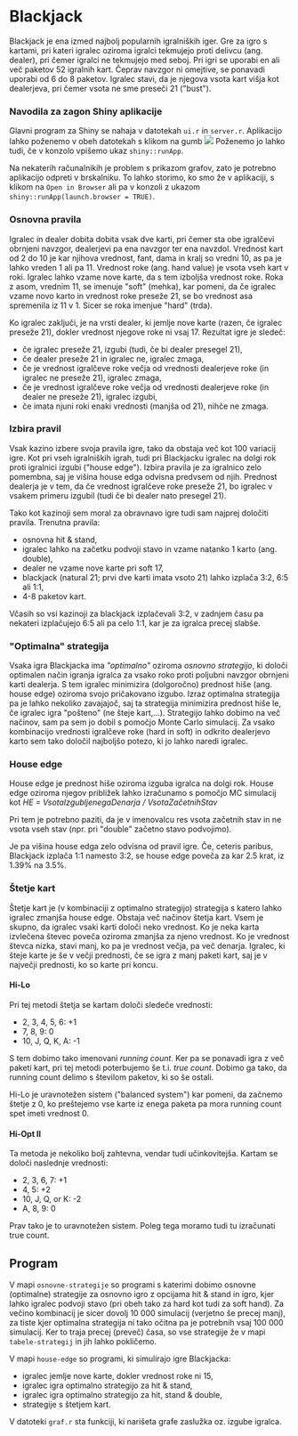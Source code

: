# Blackjack
Blackjack je ena izmed najbolj popularnih igralniških iger. Gre za igro s kartami, pri kateri igralec oziroma igralci tekmujejo proti delivcu (ang. dealer), pri čemer igralci ne tekmujejo med seboj. Pri igri se uporabi en ali več paketov 52 igralnih kart. Čeprav navzgor ni omejtive, se ponavadi uporabi od 6 do 8 paketov. Igralec stavi, da je njegova vsota kart višja kot dealerjeva, pri čemer vsota ne sme preseči 21 ("bust"). 

### Navodila za zagon Shiny aplikacije
Glavni program za Shiny se nahaja v datotekah `ui.r` in `server.r`. Aplikacijo lahko poženemo v obeh datotekah s klikom na gumb [![](https://shiny.rstudio.com/images/runapp.png)](#)
 Poženemo jo lahko tudi, če v konzolo vpišemo ukaz `shiny::runApp`.

Na nekaterih računalnikih je problem s prikazom grafov, zato je potrebno aplikacijo odpreti v brskalniku. To lahko storimo, ko smo že v aplikaciji, s klikom na `Open in Browser` ali pa v konzoli z ukazom `shiny::runApp(launch.browser = TRUE)`.

### Osnovna pravila
Igralec in dealer dobita dobita vsak dve karti, pri čemer sta obe igralčevi obrnjeni navzgor, dealerjevi pa ena navzgor ter ena navzdol. Vrednost kart od 2 do 10 je kar njihova vrednost, fant, dama in kralj so vredni 10, as pa je lahko vreden 1 ali pa 11. Vrednost roke (ang. hand value) je vsota vseh kart v roki. Igralec lahko vzame nove karte, da s tem izboljša vrednost roke. Roka z asom, vrednim 11, se imenuje "soft" (mehka), kar pomeni, da če igralec vzame novo karto in vrednost roke preseže 21, se bo vrednost asa spremenila iz 11 v 1. Sicer se roka imenjue "hard" (trda). 

Ko igralec zaključi, je na vrsti dealer, ki jemlje nove karte (razen, če igralec preseže 21), dokler vrednost njegove roke ni vsaj 17. Rezultat igre je sledeč:
* če igralec preseže 21, izgubi (tudi, če bi dealer presegel 21),
* če dealer preseže 21 in igralec ne, igralec zmaga,
* če je vrednost igralčeve roke večja od vrednosti dealerjeve roke (in igralec ne preseže 21), igralec zmaga,
* če je vrednost igralčeve roke večja od vrednosti dealerjeve roke (in dealer ne preseže 21), igralec izgubi,
* če imata njuni roki enaki vrednosti (manjša od 21), nihče ne zmaga.

### Izbira pravil
Vsak kazino izbere svoja pravila igre, tako da obstaja več kot 100 variacij igre.
Kot pri vseh igralniških igrah, tudi pri Blackjacku igralec na dolgi rok proti igralnici izgubi ("house edge"). Izbira pravila je za igralnico zelo pomembna, saj je višina house edga odvisna predvsem od njih. Prednost dealerja je v tem, da če vrednost igralčeve roke preseže 21, bo igralec v vsakem primeru izgubil (tudi če bi dealer nato presegel 21).

Tako kot kazinoji sem moral za obravnavo igre tudi sam najprej določiti pravila. Trenutna pravila:
 * osnovna hit & stand,
 * igralec lahko na začetku podvoji stavo in vzame natanko 1 karto (ang. double),
 * dealer ne vzame nove karte pri soft 17,
 * blackjack (natural 21; prvi dve karti imata vsoto 21) lahko izplača 3:2, 6:5 ali 1:1,
 * 4-8 paketov kart.
 
Včasih so vsi kazinoji za blackjack izplačevali 3:2, v zadnjem času pa nekateri izplačujejo 6:5 ali pa celo 1:1, kar je za igralca precej slabše.
 
### "Optimalna" strategija
Vsaka igra Blackjacka ima *"optimalno"* oziroma *osnovno strategijo*, ki določi optimalen način igranja igralca za vsako roko proti poljubni navzgor obrnjeni karti dealerja. S tem igralec minimizira (dolgoročno) prednost hiše (ang. house edge) oziroma svojo pričakovano izgubo.
Izraz optimalna strategija pa je lahko nekoliko zavajajoč, saj ta strategija minimizira prednost hiše le, če igralec igra "pošteno" (ne šteje kart,...). 
Strategijo lahko dobimo na več načinov, sam pa sem jo dobil s pomočjo Monte Carlo simulacij. Za vsako kombinacijo vrednosti igralčeve roke (hard in soft) in odkrito dealerjevo karto sem tako določil najboljšo potezo, ki jo lahko naredi igralec. 

### House edge
House edge je prednost hiše oziroma izguba igralca na dolgi rok. House edge oziroma njegov približek lahko izračunamo s pomočjo MC simulacij kot 
*HE = VsotaIzgubljenegaDenarja / VsotaZačetnihStav*

Pri tem je potrebno paziti, da je v imenovalcu res vsota začetnih stav in ne vsota vseh stav (npr. pri "double" začetno stavo podvojimo).

Je pa višina house edga zelo odvisna od pravil igre. Če, ceteris paribus, Blackjack izplača 1:1 namesto 3:2, se house edge poveča za kar 2.5 krat, iz 1.39% na 3.5%.

### Štetje kart
Štetje kart je (v kombinaciji z optimalno strategijo) strategija s katero lahko igralec zmanjša house edge. Obstaja več načinov štetja kart. Vsem je skupno, da igralec vsaki karti določi neko vrednost. Ko je neka karta izvlečena števec poveča oziroma zmanjša za njeno vrednost. Ko je vrednost števca nizka, stavi manj, ko pa je vrednost večja, pa več denarja. Igralec, ki šteje karte je še v večji prednosti, če se igra z manj paketi kart, saj je v največji prednosti, ko so karte pri koncu. 

#### Hi-Lo
Pri tej metodi štetja se kartam določi sledeče vrednosti:
 * 2, 3, 4, 5, 6: +1
 * 7, 8, 9: 0
 * 10, J, Q, K, A: -1
 
S tem dobimo tako imenovani *running count*. Ker pa se ponavadi igra z več paketi kart, pri tej metodi poterbujemo še t.i. *true count*. Dobimo ga tako, da running count delimo s številom paketov, ki so še ostali. 

Hi-Lo je uravnotežen sistem ("balanced system") kar pomeni, da začnemo štetje z 0, ko preštejemo vse karte iz enega paketa pa mora running count spet imeti vrednost 0.

#### Hi-Opt II
Ta metoda je nekoliko bolj zahtevna, vendar tudi učinkovitejša. Kartam se določi naslednje vrednosti:

 * 2, 3, 6, 7: +1
 * 4, 5: +2
 * 10, J, Q, or K: -2
 * A, 8, 9: 0

Prav tako je to uravnotežen sistem. Poleg tega moramo tudi tu izračunati true count. 

## Program
V mapi `osnovne-strategije` so programi s katerimi dobimo osnovne (optimalne) strategije za osnovno igro z opcijama hit & stand in igro, kjer lahko igralec podvoji stavo (pri obeh tako za hard kot tudi za soft hand). Za večino kombinacij je sicer dovolj 10 000 simulacij (verjetno še precej manj), za tiste kjer optimalna strategija ni tako očitna pa je potrebnih vsaj 100 000 simulacij. Ker to traja precej (preveč) časa, so vse strategije že v mapi `tabele-strategij` in jih lahko pokličemo.

V mapi `house-edge` so programi, ki simulirajo igre Blackjacka:
 * igralec jemlje nove karte, dokler vrednost roke ni 15,
 * igralec igra optimalno strategijo za hit & stand,
 * igralec igra optimalno strategijo za hit, stand & double,
 * strategije s štetjem kart.
 
V datoteki `graf.r` sta funkciji, ki narišeta grafe zaslužka oz. izgube igralca.
